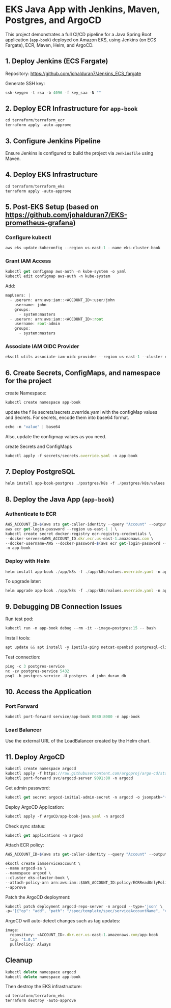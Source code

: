 
# EKS Java App with Jenkins, Maven, Postgres, and ArgoCD

This project demonstrates a full CI/CD pipeline for a Java Spring Boot application (`app-book`) deployed on Amazon EKS, using Jenkins (on ECS Fargate), ECR, Maven, Helm, and ArgoCD.

## 1. Deploy Jenkins (ECS Fargate)

Repository: https://github.com/johalduran7/Jenkins_ECS_fargate

Generate SSH key:

```javascript
ssh-keygen -t rsa -b 4096 -f key_saa -N ""
```

## 2. Deploy ECR Infrastructure for `app-book`

```javascript
cd terraform/terraform_ecr
terraform apply -auto-approve
```

## 3. Configure Jenkins Pipeline

Ensure Jenkins is configured to build the project via `Jenkinsfile` using Maven.

## 4. Deploy EKS Infrastructure

```javascript
cd terraform/terraform_eks
terraform apply -auto-approve
```

## 5. Post-EKS Setup (based on https://github.com/johalduran7/EKS-prometheus-grafana)

### Configure kubectl

```javascript
aws eks update-kubeconfig --region us-east-1 --name eks-cluster-book
```

### Grant IAM Access

```javascript
kubectl get configmap aws-auth -n kube-system -o yaml
kubectl edit configmap aws-auth -n kube-system
```

Add:

```javascript
mapUsers: |
  - userarn: arn:aws:iam::<ACCOUNT_ID>:user/john
    username: john
    groups:
      - system:masters
  - userarn: arn:aws:iam::<ACCOUNT_ID>:root
    username: root-admin
    groups:
      - system:masters
```

### Associate IAM OIDC Provider

```javascript
eksctl utils associate-iam-oidc-provider --region us-east-1 --cluster eks-cluster-book --approve
```

## 6. Create Secrets, ConfigMaps, and namespace for the project

create Namespace:
```javascript
kubectl create namespace app-book
```

update the f    ile secrets/secrets.override.yaml with the configMap values and Secrets. For secrets, encode them into base64 format.
```javascript
echo -n "value" | base64

```
Also, update the configmap values as you need.

create Secrets and ConfigMaps
```javascript
kubectl apply -f secrets/secrets.override.yaml -n app-book
```


## 7. Deploy PostgreSQL

```javascript
helm install app-book-postgres ./postgres/k8s -f ./postgres/k8s/values.override.yaml -n app-book
```

## 8. Deploy the Java App (`app-book`)

### Authenticate to ECR

```javascript
AWS_ACCOUNT_ID=$(aws sts get-caller-identity --query "Account" --output text)
aws ecr get-login-password --region us-east-1 | \
kubectl create secret docker-registry ecr-registry-credentials \
--docker-server=$AWS_ACCOUNT_ID.dkr.ecr.us-east-1.amazonaws.com \
--docker-username=AWS --docker-password=$(aws ecr get-login-password --region us-east-1) \
-n app-book
```

### Deploy with Helm

```javascript
helm install app-book ./app/k8s -f ./app/k8s/values.override.yaml -n app-book
```

To upgrade later:

```javascript
helm upgrade app-book ./app/k8s -f ./app/k8s/values.override.yaml -n app-book
```

## 9. Debugging DB Connection Issues

Run test pod:

```javascript
kubectl run -n app-book debug --rm -it --image=postgres:15 -- bash
```

Install tools:

```javascript
apt update && apt install -y iputils-ping netcat-openbsd postgresql-client
```

Test connection:

```javascript
ping -c 3 postgres-service
nc -zv postgres-service 5432
psql -h postgres-service -U postgres -d john_duran_db
```

## 10. Access the Application

### Port Forward

```javascript
kubectl port-forward service/app-book 8080:8080 -n app-book
```

### Load Balancer

Use the external URL of the LoadBalancer created by the Helm chart.

## 11. Deploy ArgoCD

```javascript
kubectl create namespace argocd
kubectl apply -f https://raw.githubusercontent.com/argoproj/argo-cd/stable/manifests/install.yaml -n argocd
kubectl port-forward svc/argocd-server 9091:80 -n argocd
```

Get admin password:

```javascript
kubectl get secret argocd-initial-admin-secret -n argocd -o jsonpath="{.data.password}" | base64 --decode
```

Deploy ArgoCD Application:

```javascript
kubectl apply -f ArgoCD/app-book-java.yaml -n argocd
```

Check sync status:

```javascript
kubectl get applications -n argocd
```

Attach ECR policy:

```javascript
AWS_ACCOUNT_ID=$(aws sts get-caller-identity --query "Account" --output text)

eksctl create iamserviceaccount \
--name argocd-sa \
--namespace argocd \
--cluster eks-cluster-book \
--attach-policy-arn arn:aws:iam::$AWS_ACCOUNT_ID:policy/ECRReadOnlyPolicy \
--approve
```

Patch the ArgoCD deployment:

```javascript
kubectl patch deployment argocd-repo-server -n argocd --type='json' \
-p='[{"op": "add", "path": "/spec/template/spec/serviceAccountName", "value": "argocd-sa"}]'
```

ArgoCD will auto-detect changes such as tag updates:

```javascript
image:
  repository: <ACCOUNT_ID>.dkr.ecr.us-east-1.amazonaws.com/app-book
  tag: "1.0.1"
  pullPolicy: Always
```

## Cleanup

```javascript
kubectl delete namespace argocd
kubectl delete namespace app-book
```

Then destroy the EKS infrastructure:

```javascript
cd terraform/terraform_eks
terraform destroy -auto-approve
```
